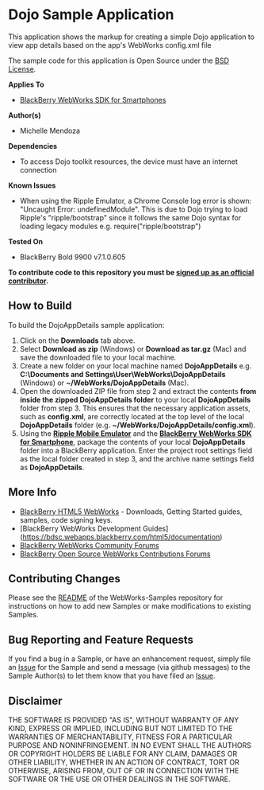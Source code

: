 # Dojo Sample Application

This application shows the markup for creating a simple Dojo application to view app details based on the app's WebWorks config.xml file

The sample code for this application is Open Source under the [BSD License](http://opensource.org/licenses/BSD-3-Clause).


**Applies To**

* [BlackBerry WebWorks SDK for Smartphones](https://bdsc.webapps.blackberry.com/html5/download/sdk)


**Author(s)** 

* Michelle Mendoza


**Dependencies**

* To access Dojo toolkit resources, the device must have an internet connection

**Known Issues**

* When using the Ripple Emulator, a Chrome Console log error is shown: "Uncaught Error: undefinedModule". This is due to Dojo trying to load Ripple's "ripple/bootstrap" since it follows the same Dojo syntax for loading legacy modules e.g. require("ripple/bootstrap")

**Tested On**
* BlackBerry Bold  9900 v7.1.0.605

**To contribute code to this repository you must be [signed up as an official contributor](http://blackberry.github.com/howToContribute.html).**

## How to Build

To build the DojoAppDetails sample application:

1. Click on the **Downloads** tab above.
2. Select **Download as zip** (Windows) or **Download as tar.gz** (Mac) and save the downloaded file to your local machine.
3. Create a new folder on your local machine named **DojoAppDetails** e.g. **C:\Documents and Settings\User\WebWorks\DojoAppDetails** (Windows) or **~/WebWorks/DojoAppDetails** (Mac).
4. Open the downloaded ZIP file from step 2 and extract the contents **from inside the zipped DojoAppDetails folder** to your local **DojoAppDetails** folder from step 3.  This ensures that the necessary application assets, such as **config.xml**, are correctly located at the top level of the local **DojoAppDetails** folder (e.g. **~/WebWorks/DojoAppDetails/config.xml**).
5. Using the **[Ripple Mobile Emulator](http://developer.blackberry.com/html5/download)** and the **[BlackBerry WebWorks SDK for Smartphone](http://developer.blackberry.com/html5/download)**, package the contents of your local **DojoAppDetails** folder into a BlackBerry application.  Enter the project root settings field as the local folder created in step 3, and the archive name settings field as **DojoAppDetails**.


## More Info

* [BlackBerry HTML5 WebWorks](https://bdsc.webapps.blackberry.com/html5/) - Downloads, Getting Started guides, samples, code signing keys.
* [BlackBerry WebWorks Development Guides] (https://bdsc.webapps.blackberry.com/html5/documentation)
* [BlackBerry WebWorks Community Forums](http://supportforums.blackberry.com/t5/Web-and-WebWorks-Development/bd-p/browser_dev)
* [BlackBerry Open Source WebWorks Contributions Forums](http://supportforums.blackberry.com/t5/BlackBerry-WebWorks/bd-p/ww_con)

## Contributing Changes

Please see the [README](https://github.com/blackberry/WebWorks-Samples) of the WebWorks-Samples repository for instructions on how to add new Samples or make modifications to existing Samples.


## Bug Reporting and Feature Requests

If you find a bug in a Sample, or have an enhancement request, simply file an [Issue](https://github.com/blackberry/WebWorks-Samples/issues) for the Sample and send a message (via github messages) to the Sample Author(s) to let them know that you have filed an [Issue](https://github.com/blackberry/WebWorks-Samples/issues).


## Disclaimer

THE SOFTWARE IS PROVIDED "AS IS", WITHOUT WARRANTY OF ANY KIND, EXPRESS OR IMPLIED, INCLUDING BUT NOT LIMITED TO THE WARRANTIES OF MERCHANTABILITY, FITNESS FOR A PARTICULAR PURPOSE AND NONINFRINGEMENT. IN NO EVENT SHALL THE AUTHORS OR COPYRIGHT HOLDERS BE LIABLE FOR ANY CLAIM, DAMAGES OR OTHER LIABILITY, WHETHER IN AN ACTION OF CONTRACT, TORT OR OTHERWISE, ARISING FROM, OUT OF OR IN CONNECTION WITH THE SOFTWARE OR THE USE OR OTHER DEALINGS IN THE SOFTWARE.